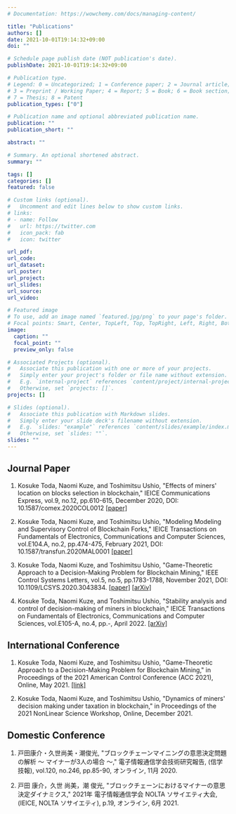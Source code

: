 ```yaml
---
# Documentation: https://wowchemy.com/docs/managing-content/

title: "Publications"
authors: []
date: 2021-10-01T19:14:32+09:00
doi: ""

# Schedule page publish date (NOT publication's date).
publishDate: 2021-10-01T19:14:32+09:00

# Publication type.
# Legend: 0 = Uncategorized; 1 = Conference paper; 2 = Journal article;
# 3 = Preprint / Working Paper; 4 = Report; 5 = Book; 6 = Book section;
# 7 = Thesis; 8 = Patent
publication_types: ["0"]

# Publication name and optional abbreviated publication name.
publication: ""
publication_short: ""

abstract: ""

# Summary. An optional shortened abstract.
summary: ""

tags: []
categories: []
featured: false

# Custom links (optional).
#   Uncomment and edit lines below to show custom links.
# links:
# - name: Follow
#   url: https://twitter.com
#   icon_pack: fab
#   icon: twitter

url_pdf:
url_code:
url_dataset:
url_poster:
url_project:
url_slides:
url_source:
url_video:

# Featured image
# To use, add an image named `featured.jpg/png` to your page's folder. 
# Focal points: Smart, Center, TopLeft, Top, TopRight, Left, Right, BottomLeft, Bottom, BottomRight.
image:
  caption: ""
  focal_point: ""
  preview_only: false

# Associated Projects (optional).
#   Associate this publication with one or more of your projects.
#   Simply enter your project's folder or file name without extension.
#   E.g. `internal-project` references `content/project/internal-project/index.md`.
#   Otherwise, set `projects: []`.
projects: []

# Slides (optional).
#   Associate this publication with Markdown slides.
#   Simply enter your slide deck's filename without extension.
#   E.g. `slides: "example"` references `content/slides/example/index.md`.
#   Otherwise, set `slides: ""`.
slides: ""
---
```


## Journal Paper
1. Kosuke Toda, Naomi Kuze, and Toshimitsu Ushio, "Effects of miners' location on blocks selection in blockchain," IEICE Communications Express, vol.9, no.12, pp.610-615, December 2020, DOI: 10.1587/comex.2020COL0012 [[paper]](https://www.jstage.jst.go.jp/article/comex/9/12/9_2020COL0012/_article/-char/en)

1. Kosuke Toda, Naomi Kuze, and Toshimitsu Ushio, "Modeling Modeling and Supervisory Control of Blockchain Forks," IEICE Transactions on Fundamentals of Electronics, Communications and Computer Sciences, vol.E104.A, no.2, pp.474-475, February 2021, DOI: 10.1587/transfun.2020MAL0001 [[paper]](https://www.jstage.jst.go.jp/article/transfun/E104.A/2/E104.A_2020MAL0001/_article)

1. Kosuke Toda, Naomi Kuze, and Toshimitsu Ushio, "Game-Theoretic Approach to a Decision-Making Problem for Blockchain Mining," IEEE Control Systems Letters, vol.5, no.5, pp.1783-1788, November 2021, DOI: 10.1109/LCSYS.2020.3043834. [[paper]](https://ieeexplore.ieee.org/document/9290112) [[arXiv]](https://arxiv.org/abs/2010.05370)

1. Kosuke Toda, Naomi Kuze, and Toshimitsu Ushio, "Stability analysis and control of decision-making of miners in blockchain," IEICE Transactions on Fundamentals of Electronics, Communications and Computer Sciences, vol.E105-A, no.4, pp.-, April 2022. [[arXiv]](https://arxiv.org/abs/2104.08460)

## International Conference
1. Kosuke Toda, Naomi Kuze, and Toshimitsu Ushio, "Game-Theoretic Approach to a Decision-Making Problem for Blockchain Mining," in Proceedings of the 2021 American Control Conference (ACC 2021), Online, May 2021. [[link]](https://ieeexplore.ieee.org/document/9482696)

1. Kosuke Toda, Naomi Kuze, and Toshimitsu Ushio, "Dynamics of miners' decision making under taxation in blockchain," in Proceedings of the 2021 NonLinear Science Workshop, Online, December 2021.

## Domestic Conference
1. 戸田康介・久世尚美・潮俊光, "ブロックチェーンマイニングの意思決定問題の解析 ～ マイナーが3人の場合 ～," 電子情報通信学会技術研究報告, (信学技報), vol.120, no.246, pp.85-90, オンライン, 11月 2020.

1. 戸田 康介，久世 尚美，潮 俊光, "ブロックチェーンにおけるマイナーの意思決定ダイナミクス," 2021年 電子情報通信学会 NOLTA ソサイエティ大会, (IEICE, NOLTA ソサイエティ), p.19, オンライン, 6月 2021.